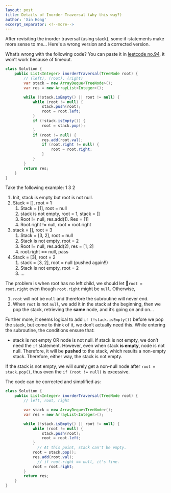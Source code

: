 ```yaml
---
layout: post
title: Details of Inorder Traversal (why this way?)
author: 'Xin Hong'
excerpt_separator: <!--more-->
---
```


After revisiting the inorder traversal (using stack), some if-statements make more sense to me... Here's a wrong version and a corrected version.

<!--more-->

What’s wrong with the following code?
You can paste it in [leetcode no.94](https://leetcode.com/problems/binary-tree-inorder-traversal/), it won’t work because of timeout.
```java
class Solution {
    public List<Integer> inorderTraversal(TreeNode root) {
        // (left), (root), (right)
        var stack = new ArrayDeque<TreeNode>();
        var res = new ArrayList<Integer>();

        while (!stack.isEmpty() || root != null) {
            while (root != null) {
                stack.push(root);
                root = root.left;
            }
            if (!stack.isEmpty()) {
                root = stack.pop();
            }
            if (root != null) {
                res.add(root.val);
                if (root.right != null) {
                    root = root.right;
                }
            }
        }
        return res;
    }
}
```

Take the following example:
		1
				3
			2
1. Init, stack is empty but root is not null.
2. Stack = [], root = 1
	1. Stack = [1], root = null
	2. stack is not empty, root = 1, stack = []
	3. Root != null, res.add(1). Res = [1]
	4. Root.right != null, root = root.right
3. stack = [], root = 3
	1. Stack = [3, 2], root = null
	2. Stack is not empty, root = 2
	3. Root != null, res.add(2), res = [1, 2]
	4. root.right == null, pass
4. Stack = [3], root = 2
	1. stack = [3, 2], root = null (pushed again!!)
	2. Stack is not empty, root = 2
	3. ...

The problem is when root has no left child, we should let `root = root.right`  even though `root.right` might be `null`.
Otherwise,
1. `root` will not be `null` and therefore the subroutine will never end.
2. When `root` is not `null`, we add it in the stack at the beginning, then we pop the stack, retrieving the **same** node, and it’s going on and on…

Further more, it seems logical to add `if (!stack.isEmpty())` before we pop the stack, but come to think of it, we don’t actually need this. While entering the subroutine, the conditions ensure that:
* stack is not empty OR node is not null.
If stack is not empty, we don’t need the `if` statement. However, even when stack **is empty**, node is not null. Therefore, it will be **pushed** to the stack, which results a non-empty stack. Therefore, either way, the stack is not empty.

If the stack is not empty, we will surely get a non-null node after `root = stack.pop()`, thus even the `if (root != null)` is excessive.

The code can be corrected and simplified as:

```java
class Solution {
    public List<Integer> inorderTraversal(TreeNode root) {
        // left, root, right

        var stack = new ArrayDeque<TreeNode>();
        var res = new ArrayList<Integer>();

        while (!stack.isEmpty() || root != null) {
            while (root != null) {
                stack.push(root);
                root = root.left;
            }
			  // At this point, stack can't be empty.
            root = stack.pop();
            res.add(root.val);
			  // if root.right == null, it's fine.
            root = root.right;
        }
        return res;
    }
}
```
